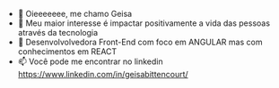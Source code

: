 - 👋 Oieeeeeee, me chamo Geisa
- 👀 Meu maior interesse é impactar positivamente a vida das pessoas através da tecnologia
- 🌱 Desenvolvolvedora Front-End com foco em ANGULAR mas com conhecimentos em REACT
- 📫 Você pode me encontrar no linkedin https://www.linkedin.com/in/geisabittencourt/
